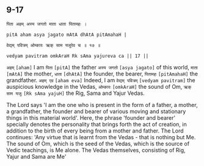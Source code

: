## 9-17


```shloka-sa
पिता अहम् अस्य जगतो माता धाता पितामहः ।
```
```shloka-sa-hk
pitA aham asya jagato mAtA dhAtA pitAmahaH |
```
```shloka-sa
वेद्यम् पवित्रम् ओम्कारः ऋक् साम यजुरेव च ॥ १७ ॥
```
```shloka-sa-hk
vedyam pavitram omkAraH Rk sAma yajureva ca || 17 ||
```

`अहम्` `[aham]` I am `पिता` `[pitA]` the father `अस्य जगतो` `[asya jagato]` of this world, `माता` `[mAtA]` the mother, `धाता` `[dhAtA]` the founder, the bearer, `पितामहः` `[pitAmahaH]` the grandfather. `अहम् एव` `[aham eva]` Indeed, I am `वेद्यम् पवित्रम्` `[vedyam pavitram]` the auspicious knowledge in the Vedas, `ओम्कारः` `[omkAraH]` the sound of Om, `ऋक् साम यजुः` `[Rk sAma yajuH]` the Rig, Sama and Yajur Vedas.

The Lord says 'I am the one who is present in the form of a father, a mother, a grandfather, the founder and bearer of various moving and stationary things in this material world'. Here, the phrase 'founder and bearer' specially denotes the personality that brings forth the act of creation, in addition to the birth of every being from a mother and father. 
The Lord continues: 'Any virtue that is learnt from the Vedas - that is nothing but Me. The sound of Om, which is the seed of the Vedas, which is the source of Vedic teachings, is Me alone. The Vedas themselves, consisting of Rig, Yajur and Sama are Me'

